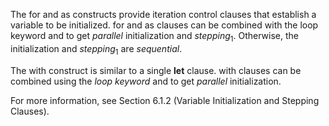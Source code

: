  



The for and as constructs provide iteration control clauses that establish a variable to be initialized. for and as clauses can be combined with the loop keyword and to get *parallel* initialization and *stepping*<sub>1</sub>. Otherwise, the initialization and *stepping*<sub>1</sub> are *sequential*. 



The with construct is similar to a single **let** clause. with clauses can be combined using the *loop keyword* and to get *parallel* initialization. 



For more information, see Section 6.1.2 (Variable Initialization and Stepping Clauses).
 